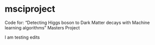 # msciproject
Code for: “Detecting Higgs boson to Dark Matter decays with Machine learning algorithms” Masters Project

I am testing edits 
